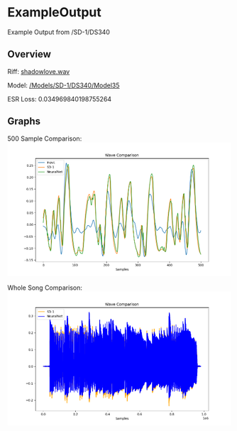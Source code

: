 # ExampleOutput
Example Output from /SD-1/DS340
## Overview
Riff: [shadowlove.wav](../Data/Inputs/shadowlove.wav)

Model: [/Models/SD-1/DS340/Model35](../Models/SD-1/DS340/Model35)

ESR Loss: 0.034969840198755264

## Graphs
500 Sample Comparison:
![500 Sample Comparison](../Images/ExampleOutput/smallComparison.png)

Whole Song Comparison:
![Whole Song Comparsion:](../Images/ExampleOutput/wholeComparison.png)
